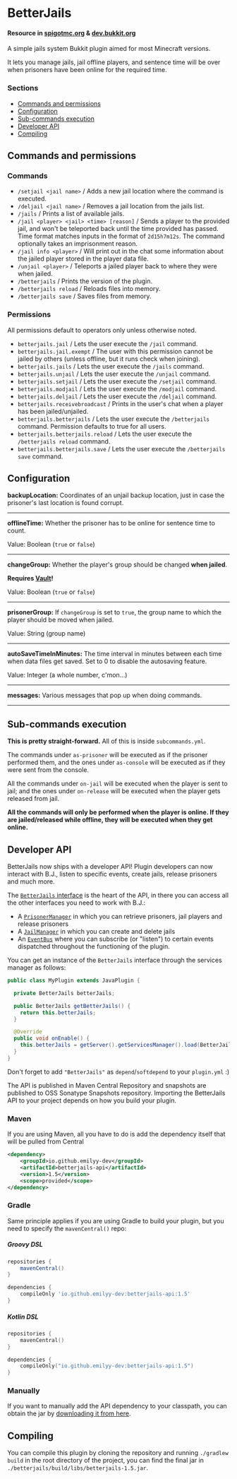# BetterJails


#### Resource in [spigotmc.org](https://www.spigotmc.org/resources/betterjails.76001/) & [dev.bukkit.org](https://dev.bukkit.org/projects/betterjails)

A simple jails system Bukkit plugin aimed for most Minecraft versions.

It lets you manage jails, jail offline players, and sentence time will be over when prisoners have
been online for the required time.


### Sections

* [Commands and permissions](#Commands-and-permissions)
* [Configuration](#Configuration)
* [Sub-commands execution](#Sub-commands-execution)
* [Developer API](#Developer-API)
* [Compiling](#Compiling)


## Commands and permissions


### Commands

* `/setjail <jail name>` / Adds a new jail location where the command is executed.
* `/deljail <jail name>` / Removes a jail location from the jails list.
* `/jails` / Prints a list of available jails.
* `/jail <player> <jail> <time> [reason]` / Sends a player to the provided jail, and won't be teleported back
  until the time provided has passed. Time format matches inputs in the format of `2d15h7m12s`.
  The command optionally takes an imprisonment reason.
* `/jail info <player>` / Will print out in the chat some information about the jailed player stored
  in the player data file.
* `/unjail <player>` / Teleports a jailed player back to where they were when jailed.
* `/betterjails` / Prints the version of the plugin.
* `/betterjails reload` / Reloads files into memory.
* `/betterjails save` / Saves files from memory.


### Permissions

All permissions default to operators only unless otherwise noted.

* `betterjails.jail` / Lets the user execute the `/jail` command.
* `betterjails.jail.exempt` / The user with this permission cannot be jailed by others (unless
  offline, but it runs check when joining).
* `betterjails.jails` / Lets the user execute the `/jails` command.
* `betterjails.unjail` / Lets the user execute the `/unjail` command.
* `betterjails.setjail` / Lets the user execute the `/setjail` command.
* `betterjails.modjail` / Lets the user execute the `/modjail` command.
* `betterjails.deljail` / Lets the user execute the `/deljail` command.
* `betterjails.receivebroadcast` / Prints in the user's chat when a player has been jailed/unjailed.
* `betterjails.betterjails` / Lets the user execute the `/betterjails` command. Permission defaults
  to true for all users.
* `betterjails.betterjails.reload` / Lets the user execute the `/betterjails reload` command.
* `betterjails.betterjails.save` / Lets the user execute the `/betterjails save` command.


## Configuration

**backupLocation:**
Coordinates of an unjail backup location, just in case the prisoner's last location is found
corrupt.

___

**offlineTime:**
Whether the prisoner has to be online for sentence time to count.

Value: Boolean (`true` or `false`)

___

**changeGroup:**
Whether the player's group should be changed **when jailed**.

**Requires [Vault](https://dev.bukkit.org/projects/vault/files)!**

Value: Boolean (`true` or `false`)

___

**prisonerGroup:**
If `changeGroup` is set to `true`, the group name to which the player should be moved when jailed.

Value: String (group name)

___

**autoSaveTimeInMinutes:**
The time interval in minutes between each time when data files get saved. Set to 0 to disable the
autosaving feature.

Value: Integer (a whole number, c'mon...)

___

**messages:**
Various messages that pop up when doing commands.

___


## Sub-commands execution

**This is pretty straight-forward.**
All of this is inside `subcommands.yml`.

The commands under `as-prisoner` will be executed as if the prisoner performed them, and the ones
under `as-console` will be executed as if they were sent from the console.

All the commands under `on-jail` will be executed when the player is sent to jail; and the ones
under `on-release` will be executed when the player gets released from jail.

**All the commands will only be performed when the player is online. If they are jailed/released
while offline, they will be executed when they get online.**


## Developer API

BetterJails now ships with a developer API! Plugin developers can now interact with B.J., listen to
specific events, create jails, release prisoners and much more.

The [`BetterJails` interface](https://github.com/emilyy-dev/BetterJails/blob/v1/api/src/main/java/com/github/fefo/betterjails/api/BetterJails.java) is the heart of the API, in there you can access all the other interfaces you need to work with B.J.:
* A [`PrisonerManager`](https://github.com/emilyy-dev/BetterJails/blob/v1/api/src/main/java/com/github/fefo/betterjails/api/model/prisoner/PrisonerManager.java) in which you can retrieve prisoners, jail players and release prisoners
* A [`JailManager`](https://github.com/emilyy-dev/BetterJails/blob/v1/api/src/main/java/com/github/fefo/betterjails/api/model/jail/JailManager.java) in which you can create and delete jails
* An [`EventBus`](https://github.com/emilyy-dev/BetterJails/blob/v1/api/src/main/java/com/github/fefo/betterjails/api/event/EventBus.java) where you can subscribe (or "listen") to certain events dispatched throughout the functioning of the plugin.

You can get an instance of the `BetterJails` interface through the services manager as follows:

````java
public class MyPlugin extends JavaPlugin {

  private BetterJails betterJails;

  public BetterJails getBetterJails() {
    return this.betterJails;
  }

  @Override
  public void onEnable() {
    this.betterJails = getServer().getServicesManager().load(BetterJails.class);
  }
}
````

Don't forget to add `"BetterJails"` as `depend`/`softdepend` to your `plugin.yml` :)

The API is published in Maven Central Repository and snapshots are published to OSS Sonatype Snapshots repository.
Importing the BetterJails API to your project depends on how you build your plugin.


### Maven

If you are using Maven, all you have to do is add the dependency itself that will be pulled from Central
```xml
<dependency>
    <groupId>io.github.emilyy-dev</groupId>
    <artifactId>betterjails-api</artifactId>
    <version>1.5</version>
    <scope>provided</scope>
</dependency>
```


### Gradle

Same principle applies if you are using Gradle to build your plugin, but you need to specify the `mavenCentral()` repo:


##### Groovy DSL

```groovy
repositories {
    mavenCentral()
}

dependencies {
    compileOnly 'io.github.emilyy-dev:betterjails-api:1.5'
}
```


##### Kotlin DSL

```kotlin
repositories {
    mavenCentral()
}

dependencies {
    compileOnly("io.github.emilyy-dev:betterjails-api:1.5")
}
```


### Manually

If you want to manually add the API dependency to your classpath, you can obtain the jar by [downloading it from here](https://repo1.maven.org/maven2/io/github/emilyy-dev/betterjails-api/1.5/).


## Compiling

You can compile this plugin by cloning the repository and running `./gradlew build` in the root
directory of the project, you can find the final jar in `./betterjails/build/libs/betterjails-1.5.jar`.
